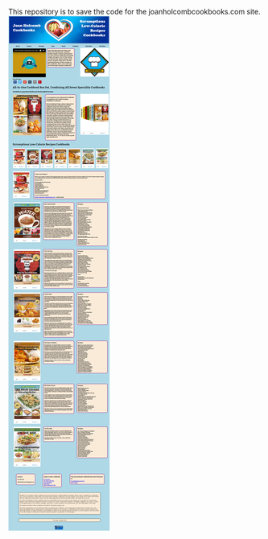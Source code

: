 This repository is to save the code for the joanholcombcookbooks.com site.  
![alt-text](Cookbooks-site.jpg)
